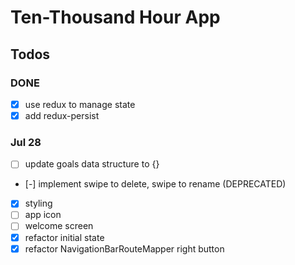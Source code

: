 # Ten-Thousand Hour App

## Todos

### DONE
- [x]  use redux to manage state
- [x]  add redux-persist

### Jul 28
- [ ] update goals data structure to {}
- [-] implement swipe to delete, swipe to rename (DEPRECATED)
- [x] styling
- [ ] app icon
- [ ] welcome screen
- [x] refactor initial state
- [x] refactor NavigationBarRouteMapper right button
